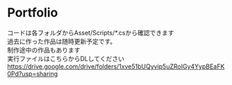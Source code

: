 # Portfolio
コードは各フォルダからAsset/Scripts/*.csから確認できます  
過去に作った作品は随時更新予定です。  
制作途中の作品もあります  
実行ファイルはこちらからDLしてください  
https://drive.google.com/drive/folders/1xve51bUQyvip5uZRoIGy4YypBEaFK0Pd?usp=sharing
